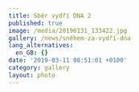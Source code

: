 ```yaml
---
title: Sběr vydří DNA 2
published: true
image: /media/20190131_133422.jpg
gallery: /news/sněhem-za-vydří-dna
lang_alternatives:
  en_GB: {}
date: '2019-03-11 08:51:01 +0100'
category: gallery
layout: photo
---
```


